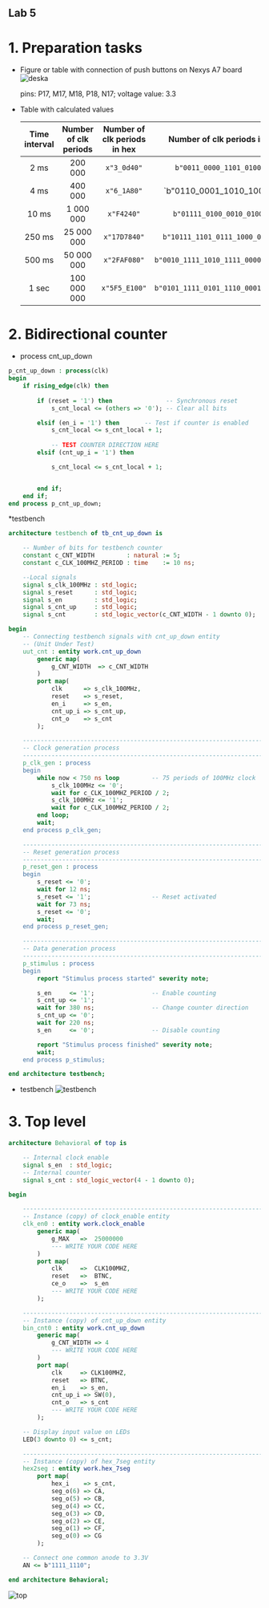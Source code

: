 ## Lab 5
# 1. Preparation tasks
 * Figure or table with connection of push buttons on Nexys A7 board
   ![deska](board.png)
   
   pins: P17, M17, M18, P18, N17; voltage value: 3.3
 * Table with calculated values

   | **Time interval** | **Number of clk periods** | **Number of clk periods in hex** | **Number of clk periods in binary** |
   | :-: | :-: | :-: | :-: |
   | 2&nbsp;ms | 200 000 | `x"3_0d40"` | `b"0011_0000_1101_0100_0000"` |
   | 4&nbsp;ms | 400 000 | `x"6_1A80"` | `b"0110_0001_1010_1000_0000" |
   | 10&nbsp;ms | 1 000 000 | `x"F4240"` | `b"01111_0100_0010_0100_0000"` |
   | 250&nbsp;ms | 25 000 000 | `x"17D7840"` | `b"10111_1101_0111_1000_0100_0000"` |
   | 500&nbsp;ms | 50 000 000 | `x"2FAF080"` | `b"0010_1111_1010_1111_0000_1000_0000"` |
   | 1&nbsp;sec | 100 000 000 | `x"5F5_E100"` | `b"0101_1111_0101_1110_0001_0000_0000"` |
   
# 2. Bidirectional counter
 * process cnt_up_down
     
```vhdl
p_cnt_up_down : process(clk)
begin
    if rising_edge(clk) then
    
        if (reset = '1') then               -- Synchronous reset
            s_cnt_local <= (others => '0'); -- Clear all bits

        elsif (en_i = '1') then       -- Test if counter is enabled
            s_cnt_local <= s_cnt_local + 1;
        
            -- TEST COUNTER DIRECTION HERE
        elsif (cnt_up_i = '1') then

            s_cnt_local <= s_cnt_local + 1;


        end if;
    end if;
end process p_cnt_up_down;
```  
  
 *testbench

```vhdl
architecture testbench of tb_cnt_up_down is

    -- Number of bits for testbench counter
    constant c_CNT_WIDTH         : natural := 5;
    constant c_CLK_100MHZ_PERIOD : time    := 10 ns;

    --Local signals
    signal s_clk_100MHz : std_logic;
    signal s_reset      : std_logic;
    signal s_en         : std_logic;
    signal s_cnt_up     : std_logic;
    signal s_cnt        : std_logic_vector(c_CNT_WIDTH - 1 downto 0);

begin
    -- Connecting testbench signals with cnt_up_down entity
    -- (Unit Under Test)
    uut_cnt : entity work.cnt_up_down
        generic map(
            g_CNT_WIDTH  => c_CNT_WIDTH
        )
        port map(
            clk      => s_clk_100MHz,
            reset    => s_reset,
            en_i     => s_en,
            cnt_up_i => s_cnt_up,
            cnt_o    => s_cnt
        );

    --------------------------------------------------------------------
    -- Clock generation process
    --------------------------------------------------------------------
    p_clk_gen : process
    begin
        while now < 750 ns loop         -- 75 periods of 100MHz clock
            s_clk_100MHz <= '0';
            wait for c_CLK_100MHZ_PERIOD / 2;
            s_clk_100MHz <= '1';
            wait for c_CLK_100MHZ_PERIOD / 2;
        end loop;
        wait;
    end process p_clk_gen;

    --------------------------------------------------------------------
    -- Reset generation process
    --------------------------------------------------------------------
    p_reset_gen : process
    begin
        s_reset <= '0';
        wait for 12 ns;
        s_reset <= '1';                 -- Reset activated
        wait for 73 ns;
        s_reset <= '0';
        wait;
    end process p_reset_gen;

    --------------------------------------------------------------------
    -- Data generation process
    --------------------------------------------------------------------
    p_stimulus : process
    begin
        report "Stimulus process started" severity note;

        s_en     <= '1';                -- Enable counting
        s_cnt_up <= '1';
        wait for 380 ns;                -- Change counter direction
        s_cnt_up <= '0';
        wait for 220 ns;
        s_en     <= '0';                -- Disable counting

        report "Stimulus process finished" severity note;
        wait;
    end process p_stimulus;

end architecture testbench;
```

 * testbench
![testbench](testbench.jpg)

# 3. Top level
```vhdl
architecture Behavioral of top is

    -- Internal clock enable
    signal s_en  : std_logic;
    -- Internal counter
    signal s_cnt : std_logic_vector(4 - 1 downto 0);

begin

    --------------------------------------------------------------------
    -- Instance (copy) of clock_enable entity
    clk_en0 : entity work.clock_enable
        generic map(
            g_MAX   =>  25000000  
            --- WRITE YOUR CODE HERE
        )
        port map(
            clk     =>  CLK100MHZ,
            reset   =>  BTNC,
            ce_o    =>  s_en
            --- WRITE YOUR CODE HERE
        );

    --------------------------------------------------------------------
    -- Instance (copy) of cnt_up_down entity
    bin_cnt0 : entity work.cnt_up_down
        generic map(
            g_CNT_WIDTH => 4
            --- WRITE YOUR CODE HERE
        )
        port map(
            clk     => CLK100MHZ,
            reset   => BTNC,
            en_i    => s_en,
            cnt_up_i => SW(0),
            cnt_o   => s_cnt
            --- WRITE YOUR CODE HERE
        );

    -- Display input value on LEDs
    LED(3 downto 0) <= s_cnt;

    --------------------------------------------------------------------
    -- Instance (copy) of hex_7seg entity
    hex2seg : entity work.hex_7seg
        port map(
            hex_i    => s_cnt,
            seg_o(6) => CA,
            seg_o(5) => CB,
            seg_o(4) => CC,
            seg_o(3) => CD,
            seg_o(2) => CE,
            seg_o(1) => CF,
            seg_o(0) => CG
        );

    -- Connect one common anode to 3.3V
    AN <= b"1111_1110";

end architecture Behavioral;
```
![top](top.png)
